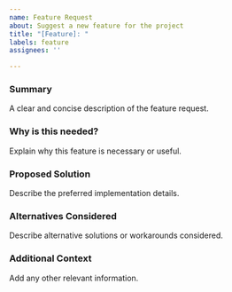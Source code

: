 ```yaml
---
name: Feature Request
about: Suggest a new feature for the project
title: "[Feature]: "
labels: feature
assignees: ''

---
```


### Summary
A clear and concise description of the feature request.

### Why is this needed?
Explain why this feature is necessary or useful.

### Proposed Solution
Describe the preferred implementation details.

### Alternatives Considered
Describe alternative solutions or workarounds considered.

### Additional Context
Add any other relevant information.

